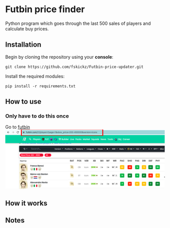 # Futbin price finder
Python program which goes through the last 500 sales of players and calculate buy prices.

## Installation
Begin by cloning the repository using your **console**:
```console
git clone https://github.com/fskickz/Futbin-price-updater.git
````
Install the required modules:
```console
pip install -r requirements.txt
```

## How to use
### Only have to do this once
Go to [futbin](https://www.futbin.com/22/players)
![Players page](./fig/futbinlink.png "Choose your own filters based on which players you want")

## How it works

## Notes